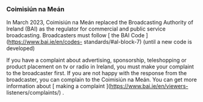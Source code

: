 ###  **Coimisiún na Meán**

In March 2023, Coimisiún na Meán replaced the Broadcasting Authority of
Ireland (BAI) as the regulator for commercial and public service broadcasting.
Broadcasters must follow [ the BAI Code ](https://www.bai.ie/en/codes-
standards/#al-block-7) (until a new code is developed)  

If you have a complaint about advertising, sponsorship, teleshopping or
product placement on tv or radio in Ireland, you must make your complaint to
the broadcaster first. If you are not happy with the response from the
broadcaster, you can complain to the Coimisiún na Meán. You can get more
information about [ making a complaint ](https://www.bai.ie/en/viewers-
listeners/complaints/) .
